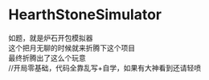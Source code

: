 # HearthStoneSimulator
如题，就是炉石开包模拟器  
这个把月无聊的时候就来折腾下这个项目  
最终折腾出了这么个玩意  
//开局零基础，代码全靠乱写+自学，如果有大神看到还请轻喷
